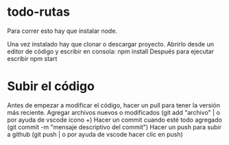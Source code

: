 # todo-rutas
Para correr esto hay que instalar node.

Una vez instalado hay que clonar o descargar proyecto.
Abrirlo desde un editor de código y escribir en consola: npm install
Después para ejecutar escribir npm start

# Subir el código
Antes de empezar a modificar el código, hacer un pull para tener la versión más reciente.
Agregar archivos nuevos o modificados (git add "archivo" | o por ayuda de vscode ícono +)
Hacer un commit cuando esté todo agregado (git commit -m "mensaje descriptivo del commit")
Hacer un push para subir a github (git push | o por ayuda de vscode hacer clic en push)
